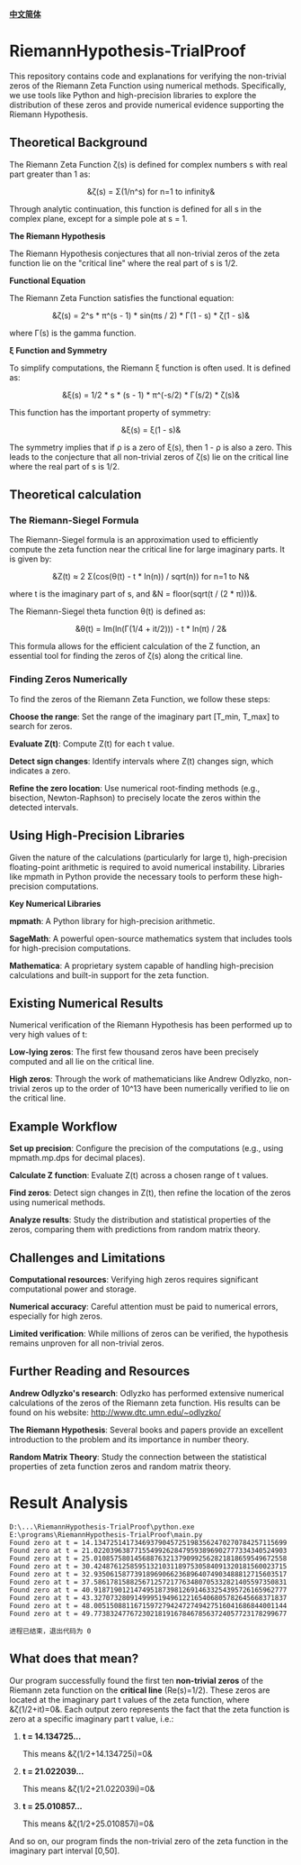 [**中文简体**](./README.zh-CN.md)
# RiemannHypothesis-TrialProof

This repository contains code and explanations for verifying the non-trivial zeros of the Riemann Zeta Function using numerical methods. Specifically, we use tools like Python and high-precision libraries to explore the distribution of these zeros and provide numerical evidence supporting the Riemann Hypothesis.

## **Theoretical Background**

   The Riemann Zeta Function ζ(s) is defined for complex numbers s with real part greater than 1 as:
   <p align="center">
      &ζ(s) = Σ(1/n^s) for n=1 to infinity&
   </p>
   Through analytic continuation, this function is defined for all s in the complex plane, except for a simple pole at s = 1.

   **The Riemann Hypothesis**

   The Riemann Hypothesis conjectures that all non-trivial zeros of the zeta function lie on the "critical line" where the real part of s is 1/2.

   **Functional Equation**

   The Riemann Zeta Function satisfies the functional equation:
   <p align="center">
      &ζ(s) = 2^s * π^(s - 1) * sin(πs / 2) * Γ(1 - s) * ζ(1 - s)&
   </p>
   where Γ(s) is the gamma function.
   
   **ξ Function and Symmetry**

   To simplify computations, the Riemann ξ function is often used. It is defined as:
   <p align="center">
      &ξ(s) = 1/2 * s * (s - 1) * π^(-s/2) * Γ(s/2) * ζ(s)&
   </p>
   This function has the important property of symmetry:
   <p align="center">
      &ξ(s) = ξ(1 - s)&
   </p>
   The symmetry implies that if ρ is a zero of ξ(s), then 1 - ρ is also a zero. This leads to the conjecture that all non-trivial zeros of ζ(s) lie on the critical line where the real part of s is 1/2.

## **Theoretical calculation**

### **The Riemann-Siegel Formula**
   
The Riemann-Siegel formula is an approximation used to efficiently compute the zeta function near the critical line for large imaginary parts. It is given by:
<p align="center">
   &Z(t) ≈ 2 Σ(cos(θ(t) - t * ln(n)) / sqrt(n)) for n=1 to N&
</p>
where t is the imaginary part of s, and &N = floor(sqrt(t / (2 * π)))&.

The Riemann-Siegel theta function θ(t) is defined as:
<p align="center">
   &θ(t) = Im(ln(Γ(1/4 + it/2))) - t * ln(π) / 2&
</p>
This formula allows for the efficient calculation of the Z function, an essential tool for finding the zeros of ζ(s) along the critical line.

### **Finding Zeros Numerically**

To find the zeros of the Riemann Zeta Function, we follow these steps:

**Choose the range**: Set the range of the imaginary part [T_min, T_max] to search for zeros.

**Evaluate Z(t)**: Compute Z(t) for each t value.

**Detect sign changes**: Identify intervals where Z(t) changes sign, which indicates a zero.

**Refine the zero location**: Use numerical root-finding methods (e.g., bisection, Newton-Raphson) to precisely locate the zeros within the detected intervals.

## **Using High-Precision Libraries**
Given the nature of the calculations (particularly for large t), high-precision floating-point arithmetic is required to avoid numerical instability. Libraries like mpmath in Python provide the necessary tools to perform these high-precision computations.

**Key Numerical Libraries**

**mpmath**: A Python library for high-precision arithmetic.

**SageMath**: A powerful open-source mathematics system that includes tools for high-precision computations.

**Mathematica**: A proprietary system capable of handling high-precision calculations and built-in support for the zeta function.

## **Existing Numerical Results**
Numerical verification of the Riemann Hypothesis has been performed up to very high values of t:

**Low-lying zeros**: The first few thousand zeros have been precisely computed and all lie on the critical line.

**High zeros**: Through the work of mathematicians like Andrew Odlyzko, non-trivial zeros up to the order of 10^13 have been numerically verified to lie on the critical line.

## **Example Workflow**
**Set up precision**: Configure the precision of the computations (e.g., using mpmath.mp.dps for decimal places).

**Calculate Z function**: Evaluate Z(t) across a chosen range of t values.

**Find zeros**: Detect sign changes in Z(t), then refine the location of the zeros using numerical methods.

**Analyze results**: Study the distribution and statistical properties of the zeros, comparing them with predictions from random matrix theory.

## **Challenges and Limitations**
**Computational resources**: Verifying high zeros requires significant computational power and storage.

**Numerical accuracy**: Careful attention must be paid to numerical errors, especially for high zeros.

**Limited verification**: While millions of zeros can be verified, the hypothesis remains unproven for all non-trivial zeros.

## **Further Reading and Resources**
**Andrew Odlyzko's research**: Odlyzko has performed extensive numerical calculations of the zeros of the Riemann zeta function. His results can be found on his website: http://www.dtc.umn.edu/~odlyzko/

**The Riemann Hypothesis**: Several books and papers provide an excellent introduction to the problem and its importance in number theory.

**Random Matrix Theory**: Study the connection between the statistical properties of zeta function zeros and random matrix theory.

#  Result Analysis
```
D:\...\RiemannHypothesis-TrialProof\python.exe E:\programs\RiemannHypothesis-TrialProof\main.py 
Found zero at t = 14.134725141734693790457251983562470270784257115699
Found zero at t = 21.022039638771554992628479593896902777334340524903
Found zero at t = 25.010857580145688763213790992562821818659549672558
Found zero at t = 30.424876125859513210311897530584091320181560023715
Found zero at t = 32.935061587739189690662368964074903488812715603517
Found zero at t = 37.586178158825671257217763480705332821405597350831
Found zero at t = 40.918719012147495187398126914633254395726165962777
Found zero at t = 43.327073280914999519496122165406805782645668371837
Found zero at t = 48.005150881167159727942472749427516041686844001144
Found zero at t = 49.773832477672302181916784678563724057723178299677

进程已结束，退出代码为 0
```
## What does that mean?
Our program successfully found the first ten **non-trivial zeros** of the Riemann zeta function on the **critical line** (Re(s)=1/2). These zeros are located at the imaginary part t values of the zeta function, where &ζ(1/2+it)=0&.
Each output zero represents the fact that the zeta function is zero at a specific imaginary part t value, i.e.:
1. **t = 14.134725...**

    This means &ζ(1/2+14.134725i)=0&
2. **t = 21.022039...**

    This means &ζ(1/2+21.022039i)=0&
3. **t = 25.010857...**

    This means &ζ(1/2+25.010857i)=0&

And so on, our program finds the non-trivial zero of the zeta function in the imaginary part interval [0,50].
